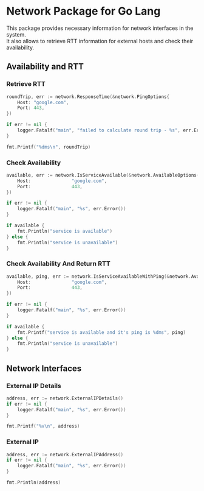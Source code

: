 # Network Package for Go Lang
This package provides necessary information for network interfaces in the system.  
It also allows to retrieve RTT information for external hosts and check their availability.

## Availability and RTT

### Retrieve RTT
```go
roundTrip, err := network.ResponseTime(&network.PingOptions{
	Host: "google.com",
	Port: 443,
})

if err != nil {
	logger.Fatalf("main", "failed to calculate round trip - %s", err.Error())
}

fmt.Printf("%dms\n", roundTrip)
```

### Check Availability
```go
available, err := network.IsServiceAvailable(&network.AvailableOptions{
	Host:               "google.com",
	Port:               443,
})

if err != nil {
	logger.Fatalf("main", "%s", err.Error())
}

if available {
    fmt.Println("service is available")
} else {
	fmt.Println("service is unavailable")
}
```

### Check Availability And Return RTT
```go
available, ping, err := network.IsServiceAvailableWithPing(&network.AvailablePingOptions{
	Host:               "google.com",
	Port:               443,
})

if err != nil {
	logger.Fatalf("main", "%s", err.Error())
}

if available {
	fmt.Printf("service is available and it's ping is %dms", ping)
} else {
	fmt.Println("service is unavailable")
}
```

## Network Interfaces

### External IP Details
```go
address, err := network.ExternalIPDetails()
if err != nil {
	logger.Fatalf("main", "%s", err.Error())
}

fmt.Printf("%v\n", address)
```

### External IP
```go
address, err := network.ExternalIPAddress()
if err != nil {
	logger.Fatalf("main", "%s", err.Error())
}

fmt.Println(address)
```